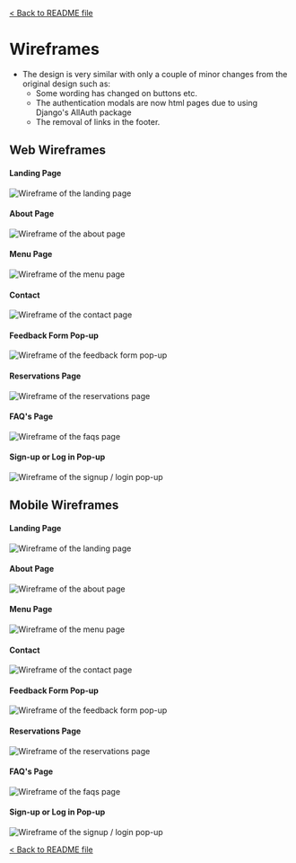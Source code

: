 [&lt; Back to README file](/README.md)

# Wireframes

- The design is very similar with only a couple of minor changes from the original design such as:
    - Some wording has changed on buttons etc.
    - The authentication modals are now html pages due to using Django's AllAuth package
    - The removal of links in the footer.

## Web Wireframes

#### Landing Page
![Wireframe of the landing page](/documentation/images/landing-page.webp)

#### About Page
![Wireframe of the about page](/documentation/images/about-page.webp)

#### Menu Page
![Wireframe of the menu page](/documentation/images/menu-page.webp)

#### Contact
![Wireframe of the contact page](/documentation/images/contact-page.webp)

#### Feedback Form Pop-up
![Wireframe of the feedback form pop-up](/documentation/images/feedback-form.webp)

#### Reservations Page
![Wireframe of the reservations page](/documentation/images/reservations-page.webp)

#### FAQ's Page
![Wireframe of the faqs page](/documentation/images/faq-page.webp)

#### Sign-up or Log in Pop-up
![Wireframe of the signup / login pop-up](/documentation/images/signup-or-login.webp)


## Mobile Wireframes

#### Landing Page
![Wireframe of the landing page](/documentation/images/landing-page-mobile.webp)

#### About Page
![Wireframe of the about page](/documentation/images/about-page-mobile.webp)

#### Menu Page
![Wireframe of the menu page](/documentation/images/menu-page-mobile.webp)

#### Contact
![Wireframe of the contact page](/documentation/images/contact-page-mobile.webp)

#### Feedback Form Pop-up
![Wireframe of the feedback form pop-up](/documentation/images/feedback-form-mobile.webp)

#### Reservations Page
![Wireframe of the reservations page](/documentation/images/reservations-page-mobile.webp)

#### FAQ's Page
![Wireframe of the faqs page](/documentation/images/faqs-page-mobile.webp)

#### Sign-up or Log in Pop-up
![Wireframe of the signup / login pop-up](/documentation/images/signup-or-login-mobile.webp)

[&lt; Back to README file](/README.md)

